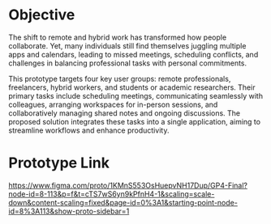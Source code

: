 # Objective
The shift to remote and hybrid work has transformed how people collaborate. Yet, many individuals still find themselves juggling multiple apps and calendars, leading to missed meetings, scheduling conflicts, and challenges in balancing professional tasks with personal commitments. 

This prototype targets four key user groups: remote professionals, freelancers, hybrid workers, and students or academic researchers. Their primary tasks include scheduling meetings, communicating seamlessly with colleagues, arranging workspaces for in-person sessions, and collaboratively managing shared notes and ongoing discussions. The proposed solution integrates these tasks into a single application, aiming to streamline workflows and enhance productivity.

# Prototype Link
https://www.figma.com/proto/1KMnS553OsHuepvNH17Dup/GP4-Final?node-id=8-113&p=f&t=cTS7wS6yn9kPfnH4-1&scaling=scale-down&content-scaling=fixed&page-id=0%3A1&starting-point-node-id=8%3A113&show-proto-sidebar=1
